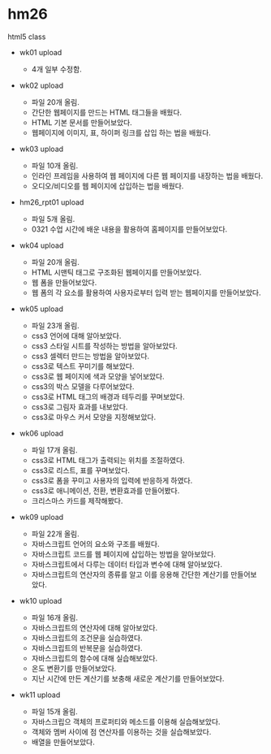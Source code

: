 # hm26
html5 class

- wk01 upload 
  - 4개 일부 수정함.

- wk02 upload
  - 파일 20개 올림.
  - 간단한 웹페이지를 만드는 HTML 태그들을 배웠다.
  - HTML 기본 문서를 만들어보았다.
  - 웹페이지에 이미지, 표, 하이퍼 링크를 삽입 하는 법을 배웠다.
  
- wk03 upload
  - 파일 10개 올림.
  - 인라인 프레임을 사용하여 웹 페이지에 다른 웹 페이지를 내장하는 법을 배웠다.
  - 오디오/비디오를 웹 페이지에 삽입하는 법을 배웠다.
  
- hm26_rpt01 upload
  - 파일 5개 올림.
  - 0321 수업 시간에 배운 내용을 활용하여 홈페이지를 만들어보았다.
  
- wk04 upload
  - 파일 20개 올림.
  - HTML 시맨틱 태그로 구조화된 웹페이지를 만들어보았다.
  - 웹 폼을 만들어보았다.
  - 웹 폼의 각 요소를 활용하여 사용자로부터 입력 받는 웹페이지를 만들어보았다.
  
- wk05 upload
  - 파일 23개 올림.
  - css3 언어에 대해 알아보았다.
  - css3 스타일 시트를 작성하는 방법을 알아보았다.
  - css3 셀렉터 만드는 방법을 알아보았다.
  - css3로 텍스트 꾸미기를 해보았다.
  - css3로 웹 페이지에 색과 모양을 넣어보았다.
  - css3의 박스 모델을 다루어보았다.
  - css3로 HTML 태그의 배경과 테두리를 꾸며보았다.
  - css3로 그림자 효과를 내보았다.
  - css3로 마우스 커서 모양을 지정해보았다.
  
- wk06 upload
  - 파일 17개 올림.
  - css3로 HTML 태그가 출력되는 위치를 조절하였다.
  - css3로 리스트, 표를 꾸며보았다.
  - css3로 폼을 꾸미고 사용자의 입력에 반응하게 하였다.
  - css3로 애니메이션, 전환, 변환효과를 만들어봤다.
  - 크리스마스 카드를 제작해봤다.
  
- wk09 upload
  - 파일 22개 올림.
  - 자바스크립트 언어의 요소와 구조를 배웠다.
  - 자바스크립트 코드를 웹 페이지에 삽입하는 방법을 알아보았다.
  - 자바스크립트에서 다루는 데이터 타입과 변수에 대해 알아보았다.
  - 자바스크립트의 연산자의 종류를 알고 이를 응용해 간단한 계산기를 만들어보았다.
  
- wk10 upload
  - 파일 16개 올림.
  - 자바스크립트의 연산자에 대해 알아보았다.
  - 자바스크립트의 조건문을 실습하였다.
  - 자바스크립트의 반복문을 실습하였다.
  - 자바스크립트의 함수에 대해 실습해보았다.
  - 온도 변환기를 만들어보았다.
  - 지난 시간에 만든 계산기를 보충해 새로운 계산기를 만들어보았다.

- wk11 upload
  - 파일 15개 올림.
  - 자바스크립으 객체의 프로퍼티와 메소드를 이용해 실습해보았다.
  - 객체와 멤버 사이에 점 연산자를 이용하는 것을 실습해보았다.
  - 배열을 만들어보았다.
